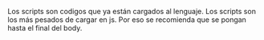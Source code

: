 Los scripts son codigos que ya están cargados al lenguaje.
Los scripts son los más pesados de cargar en js. Por eso se recomienda que se pongan hasta el final del body.